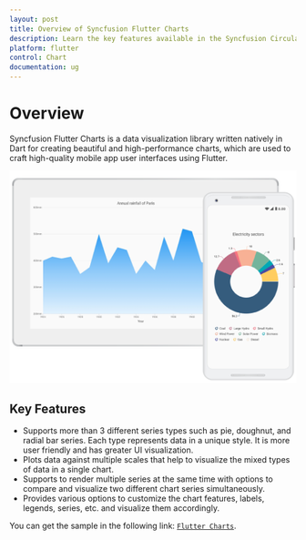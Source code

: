 ```yaml
---
layout: post
title: Overview of Syncfusion Flutter Charts
description: Learn the key features available in the Syncfusion Circular Charts.
platform: flutter
control: Chart
documentation: ug
---
```


# Overview

Syncfusion Flutter Charts is a data visualization library written natively in Dart for creating beautiful and high-performance charts, which are used to craft high-quality mobile app user interfaces using Flutter.

![Overview flutter chart](images/overview/overview.png)

## Key Features

* Supports more than 3 different series types such as pie, doughnut, and radial bar series. Each type represents data in a unique style. It is more user friendly and has greater UI visualization.
* Plots data against multiple scales that help to visualize the mixed types of data in a single chart.
* Supports to render multiple series at the same time with options to compare and visualize two different chart series simultaneously.
* Provides various options to customize the chart features, labels, legends, series, etc. and visualize them accordingly.

You can get the sample in the following link: [`Flutter Charts`](https://github.com/syncfusion/flutter-examples).